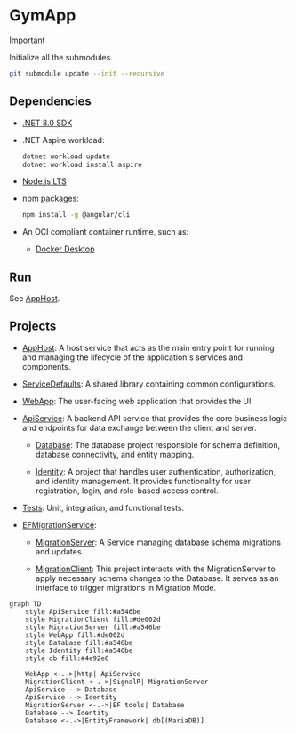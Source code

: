 # GymApp

> [!IMPORTANT]
> Initialize all the submodules.
>
> ```bash
> git submodule update --init --recursive
> ```

## Dependencies

- [.NET 8.0 SDK](https://dotnet.microsoft.com/en-us/download/dotnet/8.0)

- .NET Aspire workload:

  ```bash
  dotnet workload update
  dotnet workload install aspire
  ```

- [Node.js LTS](https://nodejs.org/)

- npm packages:

  ```bash
  npm install -g @angular/cli
  ```

- An OCI compliant container runtime, such as:

  - [Docker Desktop](https://www.docker.com/products/docker-desktop)

## Run

See [AppHost](AppHost/README.md).

## Projects

- [AppHost](AppHost/): A host service that acts as the main entry point for running and managing the lifecycle of the application's services and components.

- [ServiceDefaults](ServiceDefaults/): A shared library containing common configurations.

- [WebApp](WebApp/): The user-facing web application that provides the UI.

- [ApiService](ApiService/): A backend API service that provides the core business logic and endpoints for data exchange between the client and server.

  - [Database](Database/): The database project responsible for schema definition, database connectivity, and entity mapping.

  - [Identity](Identity/): A project that handles user authentication, authorization, and identity management. It provides functionality for user registration, login, and role-based access control.

- [Tests](Tests/): Unit, integration, and functional tests.

- [EFMigrationService](https://github.com/RaptorRush135/EFMigrationService/tree/main):

  - [MigrationServer](https://github.com/RaptorRush135/EFMigrationService/tree/main/Server): A Service managing database schema migrations and updates.

  - [MigrationClient](https://github.com/RaptorRush135/EFMigrationService/tree/main/Client): This project interacts with the MigrationServer to apply necessary schema changes to the Database. It serves as an interface to trigger migrations in Migration Mode.

```mermaid
graph TD
    style ApiService fill:#a546be
    style MigrationClient fill:#de002d
    style MigrationServer fill:#a546be
    style WebApp fill:#de002d
    style Database fill:#a546be
    style Identity fill:#a546be
    style db fill:#4e92e6

    WebApp <-.->|http| ApiService
    MigrationClient <-.->|SignalR| MigrationServer
    ApiService --> Database
    ApiService --> Identity
    MigrationServer <-.->|EF tools| Database
    Database --> Identity
    Database <-.->|EntityFramework| db[(MariaDB)]
```
